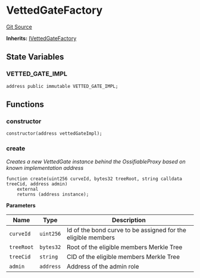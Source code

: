 # VettedGateFactory
[Git Source](https://github.com/lidofinance/community-staking-module/blob/3a4f57c9cf742468b087015f451ef8dce648f719/src/VettedGateFactory.sol)

**Inherits:**
[IVettedGateFactory](/src/interfaces/IVettedGateFactory.sol/interface.IVettedGateFactory.md)


## State Variables
### VETTED_GATE_IMPL

```solidity
address public immutable VETTED_GATE_IMPL;
```


## Functions
### constructor


```solidity
constructor(address vettedGateImpl);
```

### create

*Creates a new VettedGate instance behind the OssifiableProxy based on known implementation address*


```solidity
function create(uint256 curveId, bytes32 treeRoot, string calldata treeCid, address admin)
    external
    returns (address instance);
```
**Parameters**

|Name|Type|Description|
|----|----|-----------|
|`curveId`|`uint256`|Id of the bond curve to be assigned for the eligible members|
|`treeRoot`|`bytes32`|Root of the eligible members Merkle Tree|
|`treeCid`|`string`|CID of the eligible members Merkle Tree|
|`admin`|`address`|Address of the admin role|


